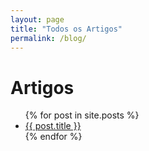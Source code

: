 ```yaml
---
layout: page
title: "Todos os Artigos"
permalink: /blog/
---
```


# Artigos
<ul>
{% for post in site.posts %}
  <li><a href="{{ post.url | relative_url }}">{{ post.title }}</a></li>
{% endfor %}
</ul>

